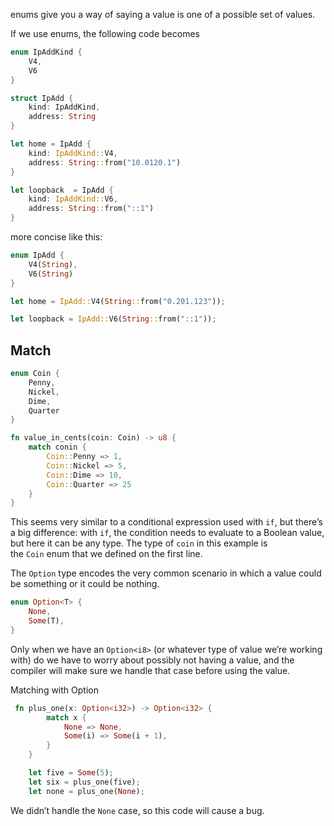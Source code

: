 enums give you a way of saying a value is one of a possible set of values.

If we use enums, the following code becomes

```rust
enum IpAddKind {
    V4,
    V6
}

struct IpAdd {
    kind: IpAddKind,
    address: String
}

let home = IpAdd {
    kind: IpAddKind::V4,
    address: String::from("10.0120.1")
}

let loopback  = IpAdd {
    kind: IpAddKind::V6,
    address: String::from("::1")
}
```

more concise like this:

```rust
enum IpAdd {
    V4(String),
    V6(String)
}

let home = IpAdd::V4(String::from("0.201.123"));

let loopback = IpAdd::V6(String::from("::1"));
```

## Match

```rust
enum Coin {
    Penny,
    Nickel,
    Dime,
    Quarter
}

fn value_in_cents(coin: Coin) -> u8 {
    match conin {
        Coin::Penny => 1,
        Coin::Nickel => 5,
        Coin::Dime => 10,
        Coin::Quarter => 25
    }
}
```

This seems very similar to a conditional expression used with `if`, but there’s a big difference: with `if`, the condition needs to evaluate to a Boolean value, but here it can be any type. The type of `coin` in this example is the `Coin` enum that we defined on the first line.

The `Option` type encodes the very common scenario in which a value could be something or it could be nothing.

```rust
enum Option<T> {
    None,
    Some(T),
}
```

Only when we have an `Option<i8>` (or whatever type of value we’re working with) do we have to worry about possibly not having a value, and the compiler will make sure we handle that case before using the value.

Matching with Option<T>

```rust
 fn plus_one(x: Option<i32>) -> Option<i32> {
        match x {
            None => None,
            Some(i) => Some(i + 1),
        }
    }

    let five = Some(5);
    let six = plus_one(five);
    let none = plus_one(None);
```

We didn’t handle the `None` case, so this code will cause a bug.